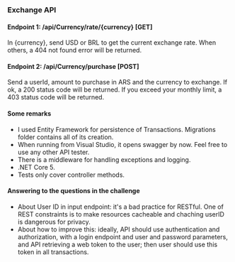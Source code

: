 ### Exchange API

#### Endpoint 1: /api/Currency/rate/{currency} [GET]
In {currency}, send USD or BRL to get the current exchange rate. When others, a 404 not found error will be returned.

#### Endpoint 2: /api/Currency/purchase [POST]
Send a userId, amount to purchase in ARS and the currency to exchange. If ok, a 200 status code will be returned. If you exceed your monthly limit, a 403 status code will be returned.

#### Some remarks
- I used Entity Framework for persistence of Transactions. Migrations folder contains all of its creation.
- When running from Visual Studio, it opens swagger by now. Feel free to use any other API tester.
- There is a middleware for handling exceptions and logging.
- .NET Core 5.
- Tests only cover controller methods.

#### Answering to the questions in the challenge
- About User ID in input endpoint: it's a bad practice for RESTful. One of REST constraints is to make resources cacheable and chaching userID is dangerous for privacy. 
- About how to improve this: ideally, API should use authentication and authorization, with a login endpoint and user and password parameters, and API retrieving a web token to the user; then user should use this token in all transactions.